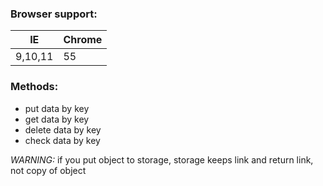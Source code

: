 ### Browser support:

| IE | Chrome |
|---|---|
| 9,10,11 | 55 |

### Methods:
* put data by key
* get data by key
* delete data by key
* check data by key

*WARNING:* if you put object to storage, storage keeps link and return link, not copy of object